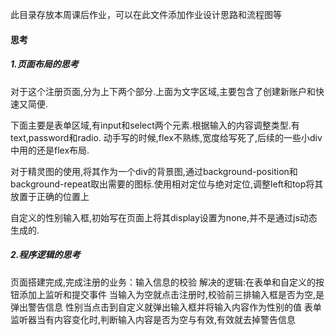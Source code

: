 此目录存放本周课后作业，可以在此文件添加作业设计思路和流程图等
#### 思考
##### 1.页面布局的思考
对于这个注册页面,分为上下两个部分.上面为文字区域,主要包含了创建新账户和快速又简便.

下面主要是表单区域,有input和select两个元素.根据输入的内容调整类型.有text,password和radio.
动手写的时候,flex不熟练,宽度给写死了,后续的一些小div中用的还是flex布局.

对于精灵图的使用,将其作为一个div的背景图,通过background-position和background-repeat取出需要的图标.使用相对定位与绝对定位,调整left和top将其放置于正确的位置上

自定义的性别输入框,初始写在页面上将其display设置为none,并不是通过js动态生成的.

##### 2.程序逻辑的思考
页面搭建完成,完成注册的业务：输入信息的校验
解决的逻辑:在表单和自定义的按钮添加上监听和提交事件
当输入为空就点击注册时,校验前三排输入框是否为空,是弹出警告信息
性别当点击到自定义就弹出输入框并将输入内容作为性别的值
表单监听器当有内容变化时,判断输入内容是否为空与有效,有效就去掉警告信息

